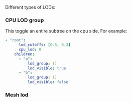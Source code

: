 Different types of LODs:

### CPU LOD group

This toggle an entire subtree on the cpu side. For example:

```yaml
- "root":
      lod_cutoffs: [0.5, 0.3]
      cpu_lod: 0
    children:
      - "a":
          lod_group: ()
          lod_visible: true
      - "b":
          lod_group: ()
          lod_visible: false
```

### Mesh lod